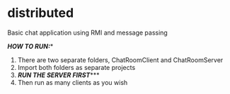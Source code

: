 # distributed
Basic chat application using RMI and message passing

*****HOW TO RUN:******
1) There are two separate folders, ChatRoomClient and ChatRoomServer
2) Import both folders as separate projects
3) *******RUN THE SERVER  FIRST**********
4) Then run as many clients as you wish
